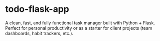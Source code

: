 # todo-flask-app
A clean, fast, and fully functional task manager built with Python + Flask.  Perfect for personal productivity or as a starter for client projects (team dashboards, habit trackers, etc.).
